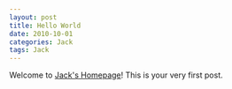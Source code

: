 ```yaml
---
layout: post
title: Hello World
date: 2010-10-01
categories: Jack
tags: Jack
---
```


Welcome to [Jack's Homepage](http://ipingguo.cc/)! This is your very first post. 
